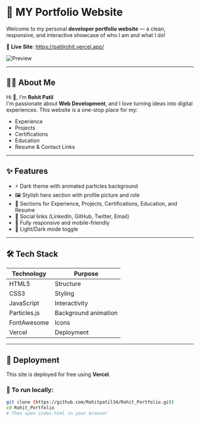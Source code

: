 # 💼 MY Portfolio Website

Welcome to my personal **developer portfolio website** — a clean, responsive, and interactive showcase of who I am and what I do!

🔗 **Live Site**:  https://patilrohit.vercel.app/

![Preview](<img width="1919" height="905" alt="Screenshot 2025-08-07 142634" src="https://github.com/user-attachments/assets/c865d516-5506-4b71-875e-83f812630df8" />
)

---

## 🧑‍💻 About Me

Hi 👋, I’m **Rohit Patil**  
I'm passionate about **Web Development**, and I love turning ideas into digital experiences. This website is a one-stop place for my:

- Experience
- Projects
- Certifications
- Education
- Resume & Contact Links

---

## ✨ Features

- ⚡ Dark theme with animated particles background  
- 🖼️ Stylish hero section with profile picture and role  
- 🧩 Sections for Experience, Projects, Certifications, Education, and Resume  
- 🔗 Social links (LinkedIn, GitHub, Twitter, Email)  
- 📱 Fully responsive and mobile-friendly  
- 🌙 Light/Dark mode toggle

---

## 🛠️ Tech Stack

| Technology | Purpose |
|------------|---------|
| HTML5      | Structure |
| CSS3       | Styling |
| JavaScript | Interactivity |
| Particles.js | Background animation |
| FontAwesome | Icons |
| Vercel     | Deployment |

---

## 🚀 Deployment

This site is deployed for free using **Vercel**.

### 🧪 To run locally:

```bash
git clone (https://github.com/Rohitpatil34/Rohit_Portfolio.git)
cd Rohit_Portfolio
# Then open index.html in your browser


